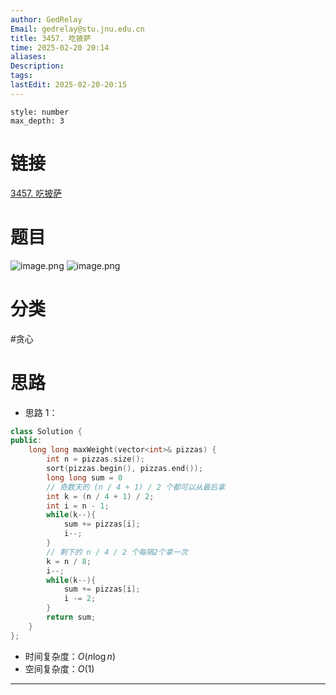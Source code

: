 ```yaml
---
author: GedRelay
Email: gedrelay@stu.jnu.edu.cn
title: 3457. 吃披萨
time: 2025-02-20 20:14
aliases: 
Description: 
tags: 
lastEdit: 2025-02-20-20:15
---
```


```toc
style: number
max_depth: 3
```

# 链接
[3457. 吃披萨](https://leetcode.cn/problems/eat-pizzas/) 

# 题目
![image.png](https://ged-pic-bed.oss-cn-guangzhou.aliyuncs.com/img/202502202014346.png)
![image.png](https://ged-pic-bed.oss-cn-guangzhou.aliyuncs.com/img/202502202014726.png)


# 分类
#贪心 

# 思路
- 思路 1：


```cpp
class Solution {
public:
    long long maxWeight(vector<int>& pizzas) {
        int n = pizzas.size();
        sort(pizzas.begin(), pizzas.end());
        long long sum = 0
        // 奇数天的 (n / 4 + 1) / 2 个都可以从最后拿
        int k = (n / 4 + 1) / 2;
        int i = n - 1;
        while(k--){
            sum += pizzas[i];
            i--;
        }
        // 剩下的 n / 4 / 2 个每隔2个拿一次
        k = n / 8;
        i--;
        while(k--){
            sum += pizzas[i];
            i -= 2;
        }
        return sum;
    }
};
```


- 时间复杂度：${O\left( n\log n \right)  }$ 
- 空间复杂度：${O\left( 1 \right)  }$ 


---

